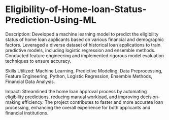 # Eligibility-of-Home-loan-Status-Prediction-Using-ML
Description: Developed a machine learning model to predict the eligibility status of home loan 
applicants based on various financial and demographic factors. Leveraged a diverse dataset of 
historical loan applications to train predictive models, including logistic regression and ensemble methods.
Conducted feature engineering and implemented rigorous model evaluation techniques to ensure accuracy.

Skills Utilized: Machine Learning, Predictive Modeling, Data Preprocessing, Feature Engineering, Python, 
Logistic Regression, Ensemble Methods, Financial Data Analysis.

Impact: Streamlined the home loan approval process by automating eligibility predictions, reducing manual workload,
and improving decision-making efficiency. The project contributes to faster and more accurate loan processing, 
enhancing the overall experience for both applicants and financial institutions.
